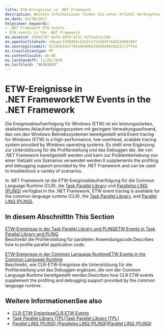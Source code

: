 ```yaml
---
title: ETW-Ereignisse in .NET Framework
description: Weitere Informationen finden Sie unter Artikel Verknüpfungen zur Ereignis Ablauf Verfolgung für Windows (ETW) in .net. Etw ist ein leistungsfähiges, skalierbares Ablauf Verfolgungssystem mit geringem Verwaltungsaufwand.
ms.date: 03/30/2017
helpviewer_keywords:
- .NET Framework ETW events
- ETW events in the .NET Framework
ms.assetid: d186276f-6afb-4dfd-bf3c-4251edc2c299
ms.openlocfilehash: c8eaec37689d4c62b1faf53364ff63012b99106f
ms.sourcegitcommit: bc293b14af795e0e999e3304dd40c0222cf2ffe4
ms.translationtype: MT
ms.contentlocale: de-DE
ms.lasthandoff: 11/26/2020
ms.locfileid: "96263620"
---
```

# <a name="etw-events-in-the-net-framework"></a><span data-ttu-id="9cc35-104">ETW-Ereignisse in .NET Framework</span><span class="sxs-lookup"><span data-stu-id="9cc35-104">ETW Events in the .NET Framework</span></span>

<span data-ttu-id="9cc35-105">Die Ereignisablaufverfolgung für Windows (ETW) ist ein leistungsstarkes, skalierbares Ablaufverfolgungssystem mit geringem Verwaltungsaufwand, das von den Windows-Betriebssystemen bereitgestellt wird.</span><span class="sxs-lookup"><span data-stu-id="9cc35-105">Event tracing for Windows (ETW) is a high-performance, low-overhead, scalable tracing system provided by Windows operating systems.</span></span> <span data-ttu-id="9cc35-106">Es stellt eine Ergänzung zur Unterstützung für die Profilerstellung und das Debuggen dar, die von .NET Framework bereitgestellt werden und kann zur Problembehebung von einer Vielzahl von Szenarios verwendet werden.</span><span class="sxs-lookup"><span data-stu-id="9cc35-106">It supplements the profiling and debugging support provided by the .NET Framework and can be used to troubleshoot a variety of scenarios.</span></span>  
  
 <span data-ttu-id="9cc35-107">In .NET Framework ist die ETW-Ereignisablaufverfolgung für die Common Language Runtime (CLR), die [Task Parallel Library](../../standard/parallel-programming/task-parallel-library-tpl.md) und [Paralleles LINQ (PLINQ)](../../standard/parallel-programming/introduction-to-plinq.md) verfügbar.</span><span class="sxs-lookup"><span data-stu-id="9cc35-107">In the .NET Framework, ETW event tracing is available for the common language runtime (CLR), the [Task Parallel Library](../../standard/parallel-programming/task-parallel-library-tpl.md), and [Parallel LINQ (PLINQ)](../../standard/parallel-programming/introduction-to-plinq.md).</span></span>  
  
## <a name="in-this-section"></a><span data-ttu-id="9cc35-108">In diesem Abschnitt</span><span class="sxs-lookup"><span data-stu-id="9cc35-108">In This Section</span></span>  

 [<span data-ttu-id="9cc35-109">ETW-Ereignisse in der Task Parallel Library und PLINQ</span><span class="sxs-lookup"><span data-stu-id="9cc35-109">ETW Events in Task Parallel Library and PLINQ</span></span>](etw-events-in-task-parallel-library-and-plinq.md)  
 <span data-ttu-id="9cc35-110">Beschreibt die Profilerstellung für parallelen Anwendungscode.</span><span class="sxs-lookup"><span data-stu-id="9cc35-110">Describes how to profile parallel application code.</span></span>  
  
 [<span data-ttu-id="9cc35-111">ETW-Ereignisse in der Common Language Runtime</span><span class="sxs-lookup"><span data-stu-id="9cc35-111">ETW Events in the Common Language Runtime</span></span>](etw-events-in-the-common-language-runtime.md)  
 <span data-ttu-id="9cc35-112">Beschreibt, wie CLR-ETW-Ereignisse die Unterstützung für die Profilerstellung und das Debuggen ergänzen, die von der Common Language Runtime bereitgestellt werden.</span><span class="sxs-lookup"><span data-stu-id="9cc35-112">Describes how CLR ETW events supplement the profiling and debugging support provided by the common language runtime.</span></span>  
  
## <a name="see-also"></a><span data-ttu-id="9cc35-113">Weitere Informationen</span><span class="sxs-lookup"><span data-stu-id="9cc35-113">See also</span></span>

- [<span data-ttu-id="9cc35-114">CLR-ETW-Ereignisse</span><span class="sxs-lookup"><span data-stu-id="9cc35-114">CLR ETW Events</span></span>](clr-etw-events.md)
- [<span data-ttu-id="9cc35-115">Task Parallel Library (TPL)</span><span class="sxs-lookup"><span data-stu-id="9cc35-115">Task Parallel Library (TPL)</span></span>](../../standard/parallel-programming/task-parallel-library-tpl.md)
- [<span data-ttu-id="9cc35-116">Parallel LINQ (PLINQ) (Paralleles LINQ (PLINQ))</span><span class="sxs-lookup"><span data-stu-id="9cc35-116">Parallel LINQ (PLINQ)</span></span>](../../standard/parallel-programming/introduction-to-plinq.md)
